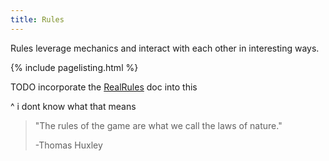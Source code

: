 ```yaml
---
title: Rules
---
```


Rules leverage mechanics and interact with each other in interesting ways. 

{% include pagelisting.html %}

TODO incorporate the [RealRules](RealRules.md) doc into this

^ i dont know what that means

> "The rules of the game are what we call the laws of nature."
>
> -Thomas Huxley

